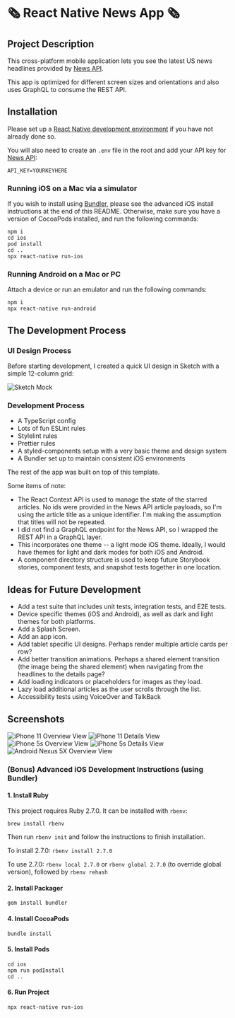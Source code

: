 # 🗞 React Native News App 🗞

## Project Description

This cross-platform mobile application lets you see the latest US news headlines provided by [News API](https://newsapi.org).

This app is optimized for different screen sizes and orientations and also uses GraphQL to consume the REST API.

## Installation

Please set up a [React Native development environment](https://reactnative.dev/docs/environment-setup) if you have not already done so.

You will also need to create an `.env` file in the root and add your API key for [News API](https://newsapi.org):

```
API_KEY=YOURKEYHERE
```

### Running iOS on a Mac via a simulator

If you wish to install using [Bundler](https://bundler.io/), please see the advanced iOS install instructions at the end of this README. Otherwise, make sure you have a version of CocoaPods installed, and run the following commands:

```
npm i
cd ios
pod install
cd ..
npx react-native run-ios
```

### Running Android on a Mac or PC

Attach a device or run an emulator and run the following commands:

```
npm i
npx react-native run-android
```

## The Development Process

### UI Design Process

Before starting development, I created a quick UI design in Sketch with a simple 12-column grid:

![Sketch Mock](screenshots/00-Sketch-Mock.png)

### Development Process

-   A TypeScript config
-   Lots of fun ESLint rules
-   Stylelint rules
-   Prettier rules
-   A styled-components setup with a very basic theme and design system
-   A Bundler set up to maintain consistent iOS environments

The rest of the app was built on top of this template.

Some items of note:

-   The React Context API is used to manage the state of the starred articles. No ids were provided in the News API article payloads, so I'm using the article title as a unique identifier. I'm making the assumption that titles will not be repeated.
-   I did not find a GraphQL endpoint for the News API, so I wrapped the REST API in a GraphQL layer.
-   This incorporates one theme -- a light mode iOS theme. Ideally, I would have themes for light and dark modes for both iOS and Android.
-   A component directory structure is used to keep future Storybook stories, component tests, and snapshot tests together in one location.

## Ideas for Future Development

-   Add a test suite that includes unit tests, integration tests, and E2E tests.
-   Device specific themes (iOS and Android), as well as dark and light themes for both platforms.
-   Add a Splash Screen.
-   Add an app icon.
-   Add tablet specific UI designs. Perhaps render multiple article cards per row?
-   Add better transition animations. Perhaps a shared element transition (the image being the shared element) when navigating from the headlines to the details page?
-   Add loading indicators or placeholders for images as they load.
-   Lazy load additional articles as the user scrolls through the list.
-   Accessibility tests using VoiceOver and TalkBack

## Screenshots

![iPhone 11 Overview View](screenshots/01-iPhone-11-Overview.png) ![iPhone 11 Details View](screenshots/02-iPhone-11-Details.png) ![iPhone 5s Overview View](screenshots/03-iPhone-5S-Overview.png) ![iPhone 5s Details View](screenshots/04-iPhone-5S-Details.png) ![Android Nexus 5X Overview View](screenshots/05-Android-Nexus-5X-Overview.png)

### (Bonus) Advanced iOS Development Instructions (using Bundler)

#### 1. Install Ruby

This project requires Ruby 2.7.0. It can be installed with `rbenv`:

`brew install rbenv`

Then run `rbenv init` and follow the instructions to finish installation.

To install 2.7.0: `rbenv install 2.7.0`

To use 2.7.0: `rbenv local 2.7.0` or `rbenv global 2.7.0` (to override global version), followed by `rbenv rehash`

#### 2. Install Packager

`gem install bundler`

#### 4. Install CocoaPods

`bundle install`

#### 5. Install Pods

```
cd ios
npm run podInstall
cd ..
```

#### 6. Run Project

`npx react-native run-ios`
